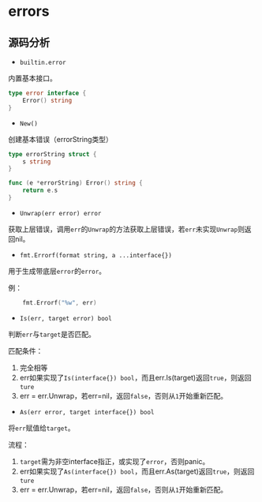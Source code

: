# errors

## 源码分析

- `builtin.error`

内置基本接口。

```go
type error interface {
	Error() string
}
```

- `New()`

创建基本错误（errorString类型）

```go
type errorString struct {
	s string
}

func (e *errorString) Error() string {
	return e.s
}
```

- `Unwrap(err error) error`

获取上层错误，调用`err`的`Unwrap`的方法获取上层错误，若`err`未实现`Unwrap`则返回nil。

- `fmt.Errorf(format string, a ...interface{})`

用于生成带底层`error`的`error`。

例：
```go
    fmt.Errorf("%w", err)
```

- `Is(err, target error) bool`

判断`err`与`target`是否匹配。

匹配条件：

1. 完全相等
2. err如果实现了`Is(interface{}) bool`，而且err.Is(target)返回`true`，则返回`ture`
3. err = err.Unwrap，若err=nil，返回`false`，否则从`1`开始重新匹配。

- `As(err error, target interface{}) bool`

将`err`赋值给`target`。

流程：

1. `target`需为非空interface指正，或实现了`error`，否则panic。
2. err如果实现了`As(interface{}) bool`，而且err.As(target)返回`true`，则返回`ture`
3. err = err.Unwrap，若err=nil，返回`false`，否则从`1`开始重新匹配。

